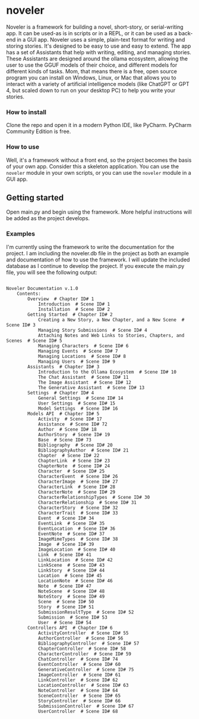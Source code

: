 # noveler
Noveler is a framework for building a novel, short-story, or serial-writing app. It can be used-as is in scripts or in a
REPL, or it can be used as a back-end in a GUI app. Noveler uses a simple, plain-text format for writing and storing 
stories. It's designed to be easy to use and easy to extend. The app has a set of Assistants that help with writing,
editing, and managing stories. These Assistants are designed around the ollama ecosystem, allowing the user to use the 
GGUF models of their choice, and different models for different kinds of tasks. Mom, that means there is a free, open 
source program you can install on Windows, Linux, or Mac that allows you to interact with a variety of artificial 
intelligence models (like ChatGPT or GPT 4, but scaled down to run on your desktop PC) to help you write your stories.

### How to install
Clone the repo and open it in a modern Python IDE, like PyCharm. PyCharm Community Edition is free. 

### How to use
Well, it's a framework without a front end, so the project becomes the basis of your own app. Consider this a skeleton 
application. You can use the `noveler` module in your own scripts, or you can use the `noveler` module in a GUI app.

## Getting started
Open main.py and begin using the framework. More helpful instructions will be added as the project develops.

### Examples
I'm currently using the framework to write the documentation for the project. I am including the noveler.db file in the 
project as both an example and documentation of how to use the framework. I will update the included database as I
continue to develop the project. If you execute the main.py file, you will see the following output:

```Stories found:
 
Noveler Documentation v.1.0
    Contents:
        Overview  # Chapter ID# 1
            Introduction  # Scene ID# 1
            Installation  # Scene ID# 2
        Getting Started  # Chapter ID# 2
            Creating a New Story, a New Chapter, and a New Scene  # Scene ID# 3
            Managing Story Submissions  # Scene ID# 4
            Attaching Notes and Web Links to Stories, Chapters, and Scenes  # Scene ID# 5
            Managing Characters  # Scene ID# 6
            Managing Events  # Scene ID# 7
            Managing Locations  # Scene ID# 8
            Managing Users  # Scene ID# 9
        Assistants  # Chapter ID# 3
            Introduction to the Ollama Ecosystem  # Scene ID# 10
            The Chat Assistant  # Scene ID# 11
            The Image Assistant  # Scene ID# 12
            The Generative Assistant  # Scene ID# 13
        Settings  # Chapter ID# 4
            General Settings  # Scene ID# 14
            User Settings  # Scene ID# 15
            Model Settings  # Scene ID# 16
        Models API  # Chapter ID# 5
            Activity  # Scene ID# 17
            Assistance  # Scene ID# 72
            Author  # Scene ID# 18
            AuthorStory  # Scene ID# 19
            Base  # Scene ID# 73
            Bibliography  # Scene ID# 20
            BibliographyAuthor  # Scene ID# 21
            Chapter  # Scene ID# 22
            ChapterLink  # Scene ID# 23
            ChapterNote  # Scene ID# 24
            Character  # Scene ID# 25
            CharacterEvent  # Scene ID# 26
            CharacterImage  # Scene ID# 27
            CharacterLink  # Scene ID# 28
            CharacterNote  # Scene ID# 29
            CharacterRelationshipTypes  # Scene ID# 30
            CharacterRelationship  # Scene ID# 31
            CharacterStory  # Scene ID# 32
            CharacterTrait  # Scene ID# 33
            Event  # Scene ID# 34
            EventLink  # Scene ID# 35
            EventLocation  # Scene ID# 36
            EventNote  # Scene ID# 37
            ImageMimeTypes  # Scene ID# 38
            Image  # Scene ID# 39
            ImageLocation  # Scene ID# 40
            Link  # Scene ID# 41
            LinkLocation  # Scene ID# 42
            LinkScene  # Scene ID# 43
            LinkStory  # Scene ID# 44
            Location  # Scene ID# 45
            LocationNote  # Scene ID# 46
            Note  # Scene ID# 47
            NoteScene  # Scene ID# 48
            NoteStory  # Scene ID# 49
            Scene  # Scene ID# 50
            Story  # Scene ID# 51
            SubmissionResultType  # Scene ID# 52
            Submission  # Scene ID# 53
            User  # Scene ID# 54
        Controllers API  # Chapter ID# 6
            ActivityController  # Scene ID# 55
            AuthorController  # Scene ID# 56
            BibliographyController  # Scene ID# 57
            ChapterController  # Scene ID# 58
            CharacterController  # Scene ID# 59
            ChatController  # Scene ID# 74
            EventController  # Scene ID# 60
            GenerativeController  # Scene ID# 75
            ImageController  # Scene ID# 61
            LinkController  # Scene ID# 62
            LocationController  # Scene ID# 63
            NoteController  # Scene ID# 64
            SceneController  # Scene ID# 65
            StoryController  # Scene ID# 66
            SubmissionController  # Scene ID# 67
            UserController  # Scene ID# 68
